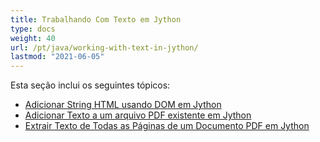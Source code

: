```yaml
---
title: Trabalhando Com Texto em Jython
type: docs
weight: 40
url: /pt/java/working-with-text-in-jython/
lastmod: "2021-06-05"
---
```


Esta seção inclui os seguintes tópicos:

- [Adicionar String HTML usando DOM em Jython](/pdf/pt/java/add-html-string-using-dom-in-jython/)
- [Adicionar Texto a um arquivo PDF existente em Jython](/pdf/pt/java/add-text-to-an-existing-pdf-file-in-jython/)
- [Extrair Texto de Todas as Páginas de um Documento PDF em Jython](/pdf/pt/java/extract-text-from-all-the-pages-of-a-pdf-document-in-jython/)